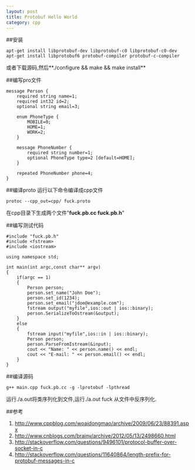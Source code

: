 ```yaml
---
layout: post
title: Protobuf Hello World
category: cpp
---
```


##安装

	apt-get install libprotobuf-dev libprotobuf-c0 libprotobuf-c0-dev 
	apt-get install libprotobuf6 protobuf-compiler protobuf-c-compiler
	
或者下载源码,然后**./configure && make && make install**

##编写pro文件

	message Person {
		required string name=1;
		required int32 id=2;
		optional string email=3;

		enum PhoneType {
			MOBILE=0;
			HOME=1;
			WORK=2;
		}

		message PhoneNumber {
			required string number=1;
			optional PhoneType type=2 [default=HOME];
		}

		repeated PhoneNumber phone=4;
	}

##编译proto
运行以下命令编译成cpp文件

	protoc --cpp_out=cpp/ fuck.proto
	
在cpp目录下生成两个文件"**fuck.pb.cc  fuck.pb.h**"

##编写测试代码

	#include "fuck.pb.h"                                                                                                                       
	#include <fstream>
	#include <iostream>

	using namespace std;

	int main(int argc,const char** argv)
	{
		if(argc == 1)
		{   
			Person person;
			person.set_name("John Doe");
			person.set_id(1234);
			person.set_email("jdoe@example.com");
			fstream output("myfile",ios::out | ios::binary);
			person.SerializeToOstream(&output);
		}   
		else
		{   
			fstream input("myfile",ios::in | ios::binary);
			Person person;
			person.ParseFromIstream(&input);
			cout << "Name: " << person.name() << endl;
			cout << "E-mail: " << person.email() << endl;
		}   
	}

##编译源码

	g++ main.cpp fuck.pb.cc -g -lprotobuf -lpthread	
	
运行./a.out将类序列化到文件,运行./a.out fuck 从文件中反序列化.
	
##参考
1. <http://www.cppblog.com/woaidongmao/archive/2009/06/23/88391.aspx>
1. <http://www.cnblogs.com/brainy/archive/2012/05/13/2498660.html>
1. <http://stackoverflow.com/questions/9496101/protocol-buffer-over-socket-in-c>
1. <http://stackoverflow.com/questions/11640864/length-prefix-for-protobuf-messages-in-c>